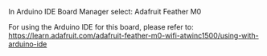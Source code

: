 In Arduino IDE Board Manager select: Adafruit Feather M0

For using the Arduino IDE for this board, please refer to: https://learn.adafruit.com/adafruit-feather-m0-wifi-atwinc1500/using-with-arduino-ide
